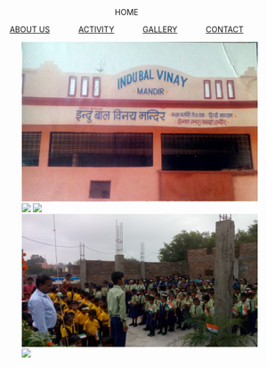 <html>
<head><title>INDU BAL VINAY MANDIR
</title>
<link type='text/css'
rel='stylesheet'
href='styles.css'/>


</head>
<body>
<div class='page'>
<div class='headerpart'></div>
<div class='linkspart'><center>
<a>HOME</a> &nbsp; &nbsp;&nbsp;&nbsp;&nbsp;&nbsp;&nbsp;&nbsp;&nbsp;&nbsp;



<a href='about.html'>ABOUT US</a> &nbsp;&nbsp;&nbsp;&nbsp;&nbsp;&nbsp; &nbsp;&nbsp;&nbsp;&nbsp;
<a href='activity.html'>ACTIVITY</a> &nbsp; &nbsp;&nbsp;&nbsp;&nbsp;&nbsp;&nbsp;&nbsp;&nbsp;&nbsp;
<a href='gallery.html'>GALLERY</a> &nbsp; &nbsp;&nbsp;&nbsp;&nbsp;&nbsp;&nbsp;&nbsp;&nbsp;&nbsp;
<a href='contact.html'>CONTACT</a> &nbsp; &nbsp;&nbsp;&nbsp;&nbsp;&nbsp;&nbsp;&nbsp;&nbsp;&nbsp;
</center>




</div>
<div class='wez-slider'>
<figure>
<img src='image/1.jpg'>
<img src='image/2.jpg'>
<img src='image/3.jpg'>
<img src='image/4.jpg'>
<img src='image/5.jpg'>

</figure>
</div>




</div>


</body>
</html>
